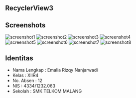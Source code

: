 ## RecyclerView3


## Screenshots
![screenshot1](https://github.com/emaliarizqy99/RecyclerView3/blob/master/SC1.PNG)
![screenshot2](https://github.com/emaliarizqy99/RecyclerView3/blob/master/SC2.PNG)
![screenshot3](https://github.com/emaliarizqy99/RecyclerView3/blob/master/SC3.PNG)
![screenshot4](https://github.com/emaliarizqy99/RecyclerView3/blob/master/SC4.PNG)
![screenshot5](https://github.com/emaliarizqy99/RecyclerView3/blob/master/SC5.PNG)
![screenshot6](https://github.com/emaliarizqy99/RecyclerView3/blob/master/SC6.PNG)
![screenshot7](https://github.com/emaliarizqy99/RecyclerView3/blob/master/SC7.PNG)
![screenshot8](https://github.com/emaliarizqy99/RecyclerView3/blob/master/SC8.PNG)

## Identitas

* Nama Lengkap : Emalia Rizqy Nanjarwadi
* Kelas : XIIR4
* No. Absen : 12
* NIS : 4334/1232.063
* Sekolah : SMK TELKOM MALANG

